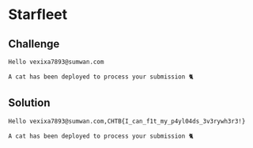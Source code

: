 # Starfleet

## Challenge

```
Hello vexixa7893@sumwan.com

A cat has been deployed to process your submission 🐈
```

## Solution

```
Hello vexixa7893@sumwan.com,CHTB{I_can_f1t_my_p4yl04ds_3v3rywh3r3!}

A cat has been deployed to process your submission 🐈
```

